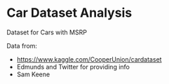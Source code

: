 # Car Dataset Analysis
Dataset for Cars with MSRP


Data from:
- https://www.kaggle.com/CooperUnion/cardataset
- Edmunds and Twitter for providing info
- Sam Keene


